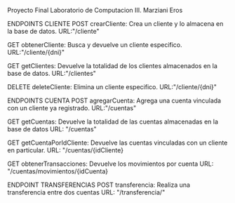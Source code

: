 Proyecto Final Laboratorio de Computacion III.
Marziani Eros

ENDPOINTS CLIENTE
POST crearCliente: Crea un cliente y lo almacena en la base de datos.
URL:"/cliente"

GET obtenerCliente: Busca y devuelve un cliente especifico.
URL:"/cliente/{dni}"

GET getClientes: Devuelve la totalidad de los clientes almacenados en la base de datos.
URL:"/clientes"

DELETE deleteCliente: Elimina un cliente especifico.
URL:"/cliente/{dni}"

ENDPOINTS CUENTA
POST agregarCuenta: Agrega una cuenta vinculada con un cliente ya registrado.
URL:"/cuentas"

GET getCuentas: Devuelve la totalidad de las cuentas almacenadas en la base de datos
URL: "/cuentas"

GET getCuentaPorIdCliente: Devuelve las cuentas vinculadas con un cliente en particular.
URL: "/cuentas/{idCliente}

GET obtenerTransacciones: Devuelve los movimientos por cuenta
URL: "/cuentas/movimientos/{idCuenta}

ENDPOINT TRANSFERENCIAS
POST transferencia: Realiza una transferencia entre dos cuentas
URL: "/transferencia/"
